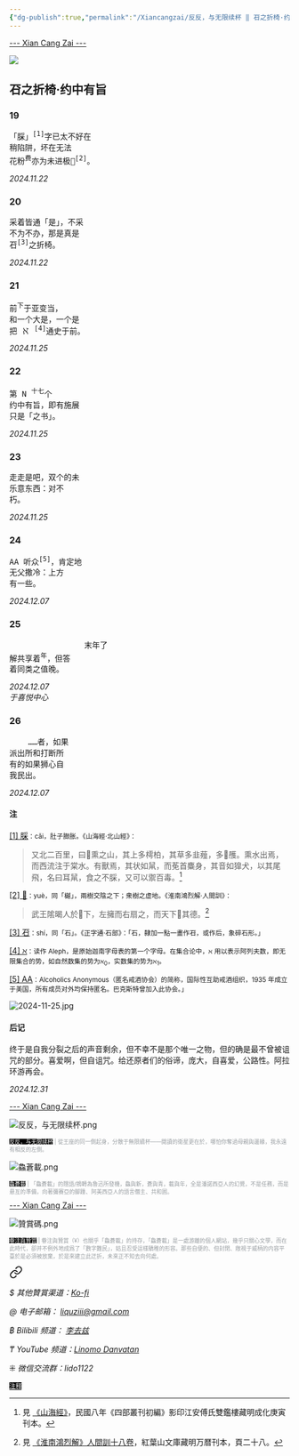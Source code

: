 ```yaml
---
{"dg-publish":true,"permalink":"/Xiancangzai/反反，与无限续杯 ‖ 䂖之折椅·约中有旨/","tags":["李去兹","良弼","反反与无限续杯"],"created":"2024-11-26T13:12:32.830+08:00"}
---
```



<div class="splitline"><a href="https://www.xiancangzai.com/">--- Xian Cang Zai ---</a></div>

![](https://upload.wikimedia.org/wikipedia/commons/8/89/Lion_and_bull%2C_Mohammed_Siyah_Qalem.jpg)

## 䂖之折椅·约中有旨

### 19

<pre>
「䐆」<sup>[1]</sup>字已太不好在
稍陷阱，坏在无法
花粉<sup>费</sup>亦为未进极𣜀<sup>[2]</sup>。
</pre>

<cite>2024.11.22</cite>

### 20

<pre>
采着皆通「是」，不采
不为不办，那是真是
䂖<sup>[3]</sup>之折椅。
</pre>

<cite>2024.11.22</cite>

### 21

<pre>
前<sup>下</sup>于亚变当，
和一个大是，一个是
把 ℵ <sup>[4]</sup>通史于前。
</pre>

<cite>2024.11.25</cite>

### 22

<pre>
第 N <sup>十七</sup>个
约中有旨，即有施展
只是「之书」。
</pre>

<cite>2024.11.25</cite>

### 23

<pre>
走走是吧，双个的未
乐意东西：对不
朽。
</pre>

<cite>2024.11.25</cite>

### 24

<pre>
AA 听众<sup>[5]</sup>，肯定地
无父撒冷：上方
有一些。
</pre>

<cite>2024.12.07</cite>

### 25

<pre>
                末年了
解共享着<sup>年</sup>，但答
着同类之值晚。
</pre>

<cite>2024.12.07<br>于喜悦中心</cite>

### 26

<pre>
    ……者，如果
派出所和打断所
有的如果狮心自
我民出。
</pre>

<cite>2024.12.07</cite>

#### 注

<ins>[1] 䐆</ins><small>：cǎi，肚子臌胀。《山海經·北山經》：</small>

> 又北二百里，曰𮯱熏之山，其上多樗柏，其草多韭薤，多𮯱雘。熏水出焉，而西流注于棠水。有獸焉，其状如䑕，而莬首麋身，其音如獋犬，以其尾飛，名曰耳䑕，食之不䐆，又可以禦百毒。[^1]

<ins>[2] 𣜀</ins><small>：yuè，同「樾」，兩樹交陰之下；衆樹之虚地。《淮南鴻烈解·人間訓》：</small>

> 武王隂暍人於𣜀下，左擁而右扇之，而天下󴠊其德。[^2]

<ins>[3] 䂖</ins><small>：shí，同「石」。《正字通‧石部》：「石，隸加一點一畫作䂖，或作后，象碎石形。」</small>

<ins>[4] ℵ</ins><small>：读作 Aleph，是原始迦南字母表的第一个字母。在集合论中，ℵ 用以表示阿列夫数，即无限集合的势，如自然数集的势为ℵ<sub>0</sub>，实数集的势为ℵ<sub>1</sub>。</small>

<ins>[5] AA</ins><small>：Alcoholics Anonymous（匿名戒酒协会）的简称，国际性互助戒酒组织，1935 年成立于美国，所有成员对外均保持匿名。巴克斯特曾加入此协会。」</small>

<div class="spacer"></div>

![2024-11-25.jpg](/img/user/%E9%99%84%E4%BB%B6/%E9%99%84%E4%BB%B62024/2024-11-25.jpg)

#### 后记

终于是自我分裂之后的声音剩余，但不幸不是那个唯一之物，但的确是最不曾被诅咒的部分。喜爱啊，但自诅咒。给还原者们的俗谛，庞大，自喜爱，公路性。阿拉环游再会。

<cite>2024.12.31</cite>

<div class="splitline"><a href="https://www.xiancangzai.com/">--- Xian Cang Zai ---</a></div>

![反反，与无限续杯.png](/img/user/%E9%99%84%E4%BB%B6/%E9%99%84%E4%BB%B62024/%E5%8F%8D%E5%8F%8D%EF%BC%8C%E4%B8%8E%E6%97%A0%E9%99%90%E7%BB%AD%E6%9D%AF.png)

<p style="font-size:0.7em; color:#999ea2"><ins style="font-size:1em;background: black;color:white">反反，与无限续杯</ins> | 從王座的同一側起身，分散于無限續杯——閱讀的衛星更在於，哪怕你奪過母親與邊緣，我永遠有相反的左側。</p>

![鱻蒼載.png](/img/user/%E9%99%84%E4%BB%B6/%E9%99%84%E4%BB%B62024/%E9%B1%BB%E8%92%BC%E8%BC%89.png)

<p style="font-size:0.7em; color:#999ea2"><ins style="font-size:1em;background: black;color:white">鱻蒼載</ins> | 「鱻蒼載」的隱語/鴘轉為魯迅所發機，鱻與新，蒼與青，載與年，全是潘諾西亞人的幻覺，不是任務，而是悬亙的準備，向著彌賽亞的腳踵、阿美西亞人的語言僭主、共和囻。</p>

<div class="splitline"><a href="https://www.xiancangzai.com/">--- Xian Cang Zai ---</a></div>

![贊賞碼.png](/img/user/%E9%99%84%E4%BB%B6/%E9%99%84%E4%BB%B62024/%E8%B4%8A%E8%B3%9E%E7%A2%BC.png)

<p style="font-size:0.7em; color:#999ea2"><ins style="font-size:1em;background: black;color:white">眷注與贊賞</ins> | 眷注與贊賞（¥）也關乎「鱻蒼載」的持存，「鱻蒼載」是一處游離的個人網站，幾乎只關心文學，而在此時代，卻并不例外地成爲了「數字難民」，姑且忍受這樣驕稚的形容。那些自便的、但封閉、敞視于威柄的内容平臺於是必須被放棄，於是來建立此迂折，未來正不知去向何處。</p>


<div class="transclusion internal-embed is-loaded"><a class="markdown-embed-link" href="/xiancangzai/link-tree/" aria-label="Open link"><svg xmlns="http://www.w3.org/2000/svg" width="24" height="24" viewBox="0 0 24 24" fill="none" stroke="currentColor" stroke-width="2" stroke-linecap="round" stroke-linejoin="round" class="svg-icon lucide-link"><path d="M10 13a5 5 0 0 0 7.54.54l3-3a5 5 0 0 0-7.07-7.07l-1.72 1.71"></path><path d="M14 11a5 5 0 0 0-7.54-.54l-3 3a5 5 0 0 0 7.07 7.07l1.71-1.71"></path></svg></a><div class="markdown-embed">





<cite>$ 其他贊賞渠道：[Ko-fi](https://ko-fi.com/xiancangzai)</cite>

<cite>@ 电子邮箱： liquziii@gmail.com </cite>

<cite>฿ Bilibili 频道： [李去兹](https://space.bilibili.com/1676863200)</cite>

<cite>₸ YouTube 频道：[Linomo Danvatan](http://www.youtube.com/@LinomoDanvatan) </cite>

<cite>⁜ 微信交流群：lido1122</cite>


</div></div>


<ins style="font-size:0.8em;background: black;color:white">注释</ins>

[^1]: 見 [《山海經》](https://www.gujiguan.com/#/reading?bookcode=t%2Bx%2BooAVyYoE3j9TQixrqg%3D%3D&page=78&gjz=%E4%90%86)，民國八年《四部叢刊初編》影印江安傅氏雙鑑樓藏明成化庚寅刊本。
[^2]: 見 [《淮南鴻烈解》人間訓十八卷](https://www.digital.archives.go.jp/DAS/meta/listPhoto?LANG=default&BID=F1000000000000101911&ID=&NO=6&TYPE=JPEG&DL_TYPE=pdf)，紅葉山文庫藏明万暦刊本，頁二十八。
